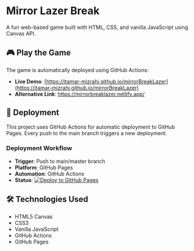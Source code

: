 # Mirror Lazer Break

A fun web-based game built with HTML, CSS, and vanilla JavaScript using Canvas API.

## 🎮 Play the Game

The game is automatically deployed using GitHub Actions:
- **Live Demo**: [https://itamar-mizrahi.github.io/mirrorBreakLazer](https://itamar-mizrahi.github.io/mirrorBreakLazer)
- **Alternative Link**: https://mirrorbreaklazer.netlify.app/

## 🚀 Deployment

This project uses GitHub Actions for automatic deployment to GitHub Pages. Every push to the main branch triggers a new deployment.

### Deployment Workflow
- **Trigger**: Push to main/master branch
- **Platform**: GitHub Pages
- **Automation**: GitHub Actions
- **Status**: [![Deploy to GitHub Pages](https://github.com/itamar-mizrahi/mirrorBreakLazer/actions/workflows/deploy.yml/badge.svg)](https://github.com/itamar-mizrahi/mirrorBreakLazer/actions/workflows/deploy.yml)

## 🛠️ Technologies Used

- HTML5 Canvas
- CSS3
- Vanilla JavaScript
- GitHub Actions
- GitHub Pages

